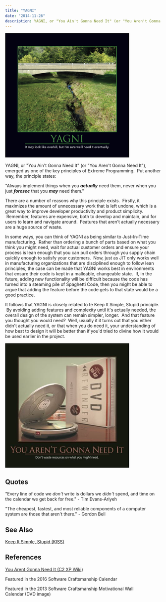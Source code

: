```yaml
---
title: "YAGNI"
date: "2014-11-26"
description: YAGNI, or "You Ain't Gonna Need It" (or "You Aren't Gonna Need It"), emerged as one of the key principles of Extreme Programming.
---
```


![YAGNI](images/yagni-400x400.png)

YAGNI, or "You Ain't Gonna Need It" (or "You Aren't Gonna Need It"), emerged as one of the key principles of Extreme Programming.  Put another way, the principle states:

"Always implement things when you _**actually**_ need them, never when you just _**foresee**_ that you _**may**_ need them."

There are a number of reasons why this principle exists.  Firstly, it maximizes the amount of unnecessary work that is left undone, which is a great way to improve developer productivity and product simplicity.  Remember, features are expensive, both to develop and maintain, and for users to learn and navigate around.  Features that aren't actually necessary are a huge source of waste.

In some ways, you can think of YAGNI as being similar to Just-In-Time manufacturing.  Rather than ordering a bunch of parts based on what you think you might need, wait for actual customer orders and ensure your process is lean enough that you can pull orders through you supply chain quickly enough to satisfy your customers.  Now, just as JIT only works well in manufacturing organizations that are disciplined enough to follow lean principles, the case can be made that YAGNI works best in environments that ensure their code is kept in a malleable, changeable state.  If, in the future, adding new functionality will be difficult because the code has turned into a steaming pile of Spaghetti Code, then you might be able to argue that adding the feature before the code gets to that state would be a good practice.

It follows that YAGNI is closely related to te Keep It Simple, Stupid principle.  By avoiding adding features and complexity until it's actually needed, the overall design of the system can remain simpler, longer.  And that feature you thought you would need?  Well, usually it it turns out that you either didn't actually need it, or that when you do need it, your understanding of how best to design it will be better than if you'd tried to divine how it would be used earlier in the project.

![You-Arent-Gonna-Need-It-Oct-2013](images/yagni2013-400x400.jpg)

## Quotes

"Every line of code we _don't_ write is dollars we _didn't_ spend, and time on the calendar we get back for free." - Tim Evans-Ariyeh

"The cheapest, fastest, and most reliable components of a computer system are those that aren't there." - Gordon Bell

## See Also

[Keep It Simple, Stupid (KISS)](/principles/keep-it-simple)

## References

[You Arent Gonna Need It (C2 XP Wiki)](http://c2.com/xp/YouArentGonnaNeedIt.html)

Featured in the 2016 Software Craftsmanship Calendar

Featured in the 2013 Software Craftsmanship Motivational Wall Calendar (DVD image)
